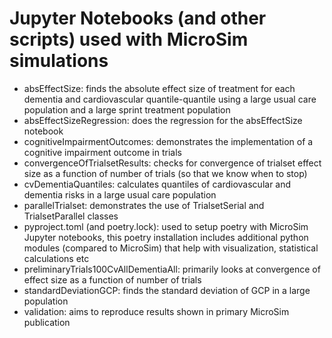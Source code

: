 # Jupyter Notebooks (and other scripts) used with MicroSim simulations

- absEffectSize: finds the absolute effect size of treatment for each dementia and cardiovascular quantile-quantile
                 using a large usual care population and a large sprint treatment population
- absEffectSizeRegression: does the regression for the absEffectSize notebook
- cognitiveImpairmentOutcomes: demonstrates the implementation of a cognitive impairment outcome in trials
- convergenceOfTrialsetResults: checks for convergence of trialset effect size as a function of number of trials (so that we know when to stop)
- cvDementiaQuantiles: calculates quantiles of cardiovascular and dementia risks in a large usual care population
- parallelTrialset: demonstrates the use of TrialsetSerial and TrialsetParallel classes
- pyproject.toml (and poetry.lock): used to setup poetry with MicroSim Jupyter notebooks, this poetry installation
				    includes additional python modules (compared to MicroSim) that help
				    with visualization, statistical calculations etc
- preliminaryTrials100CvAllDementiaAll: primarily looks at convergence of effect size as a function of number of trials
- standardDeviationGCP: finds the standard deviation of GCP in a large population
- validation: aims to reproduce results shown in primary MicroSim publication  
